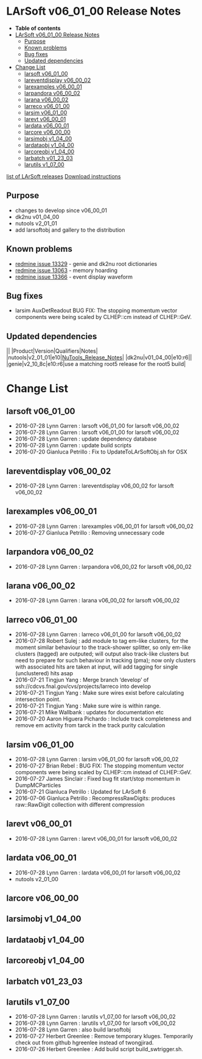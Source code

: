 LArSoft v06_01_00 Release Notes
======================================================================

-   **Table of contents**
-   [LArSoft v06_01_00 Release Notes](#LArSoft-v06_01_00-Release-Notes)
    -   [Purpose](#Purpose)
    -   [Known problems](#Known-problems)
    -   [Bug fixes](#Bug-fixes)
    -   [Updated dependencies](#Updated-dependencies)
-   [Change List](#Change-List)
    -   [larsoft v06_01_00](#larsoft-v06_01_00)
    -   [lareventdisplay v06_00_02](#lareventdisplay-v06_00_02)
    -   [larexamples v06_00_01](#larexamples-v06_00_01)
    -   [larpandora v06_00_02](#larpandora-v06_00_02)
    -   [larana v06_00_02](#larana-v06_00_02)
    -   [larreco v06_01_00](#larreco-v06_01_00)
    -   [larsim v06_01_00](#larsim-v06_01_00)
    -   [larevt v06_00_01](#larevt-v06_00_01)
    -   [lardata v06_00_01](#lardata-v06_00_01)
    -   [larcore v06_00_00](#larcore-v06_00_00)
    -   [larsimobj v1_04_00](#larsimobj-v1_04_00)
    -   [lardataobj v1_04_00](#lardataobj-v1_04_00)
    -   [larcoreobj v1_04_00](#larcoreobj-v1_04_00)
    -   [larbatch v01_23_03](#larbatch-v01_23_03)
    -   [larutils v1_07_00](#larutils-v1_07_00)

[list of LArSoft releases](LArSoft_release_list)
[Download instructions](http://scisoft.fnal.gov/scisoft/bundles/larsoft/v06_01_00/larsoft-v06_01_00.html)

Purpose
--------------------

-   changes to develop since v06_00_01
-   dk2nu v01_04_00
-   nutools v2_01_01
-   add larsoftobj and gallery to the distribution

Known problems
----------------------------------

-   [redmine issue 13329](https://cdcvs.fnal.gov/redmine/issues/13329) - genie and dk2nu root dictionaries
-   [redmine issue 13063](https://cdcvs.fnal.gov/redmine/issues/13063) - memory hoarding
-   [redmine issue 13366](https://cdcvs.fnal.gov/redmine/issues/13366) - event display waveform

Bug fixes
------------------------

-   larsim AuxDetReadout BUG FIX: The stopping momentum vector components were being scaled by CLHEP::cm instead of CLHEP::GeV.

Updated dependencies
----------------------------------------------

||
|Product|Version|Qualifiers|Notes|
|nutools|v2_01_01|e10|[NuTools_Release_Notes](https://cdcvs.fnal.gov/redmine/projects/nutools/wiki/NuTools_Release_Notes#nutools-v2_00_01)|
|dk2nu|v01_04_00|e10:r6||
|genie|v2_10_8c|e10:r6|use a matching root5 release for the root5 build|

Change List
============================

larsoft v06_01_00
------------------------------------------

-   2016-07-28 Lynn Garren : larsoft v06_01_00 for larsoft v06_00_02
-   2016-07-28 Lynn Garren : larsoft v06_01_00 for larsoft v06_00_02
-   2016-07-28 Lynn Garren : update dependency database
-   2016-07-28 Lynn Garren : update build scripts
-   2016-07-20 Gianluca Petrillo : Fix to UpdateToLArSoftObj.sh for OSX

lareventdisplay v06_00_02
----------------------------------------------------------

-   2016-07-28 Lynn Garren : lareventdisplay v06_00_02 for larsoft v06_00_02

larexamples v06_00_01
--------------------------------------------------

-   2016-07-28 Lynn Garren : larexamples v06_00_01 for larsoft v06_00_02
-   2016-07-27 Gianluca Petrillo : Removing unnecessary code

larpandora v06_00_02
------------------------------------------------

-   2016-07-28 Lynn Garren : larpandora v06_00_02 for larsoft v06_00_02

larana v06_00_02
----------------------------------------

-   2016-07-28 Lynn Garren : larana v06_00_02 for larsoft v06_00_02

larreco v06_01_00
------------------------------------------

-   2016-07-28 Lynn Garren : larreco v06_01_00 for larsoft v06_00_02
-   2016-07-28 Robert Sulej : add module to tag em-like clusters, for the moment similar behaviour to the track-shower splitter, so only em-like clusters (tagged) are outputed; will output also track-like clusters but need to prepare for such behaviour in tracking (pma); now only clusters with associated hits are taken at input, will add tagging for single (unclustered) hits asap
-   2016-07-21 Tingjun Yang : Merge branch ‘develop’ of ssh://cdcvs.fnal.gov/cvs/projects/larreco into develop
-   2016-07-21 Tingjun Yang : Make sure wires exist before calculating intersection point.
-   2016-07-21 Tingjun Yang : Make sure wire is within range.
-   2016-07-21 Mike Wallbank : updates for documentation etc
-   2016-07-20 Aaron Higuera Pichardo : Include track completeness and remove em activity from tarck in the track purity calculation

larsim v06_01_00
----------------------------------------

-   2016-07-28 Lynn Garren : larsim v06_01_00 for larsoft v06_00_02
-   2016-07-27 Brian Rebel : BUG FIX: The stopping momentum vector components were being scaled by CLHEP::cm instead of CLHEP::GeV.
-   2016-07-27 James Sinclair : Fixed bug fit start/stop momentum in DumpMCParticles
-   2016-07-21 Gianluca Petrillo : Updated for LArSoft 6
-   2016-07-06 Gianluca Petrillo : RecompressRawDigits: produces raw::RawDigit collection with different compression

larevt v06_00_01
----------------------------------------

-   2016-07-28 Lynn Garren : larevt v06_00_01 for larsoft v06_00_02

lardata v06_00_01
------------------------------------------

-   2016-07-28 Lynn Garren : lardata v06_00_01 for larsoft v06_00_02
-   nutools v2_01_00

larcore v06_00_00
------------------------------------------

larsimobj v1_04_00
--------------------------------------------

lardataobj v1_04_00
----------------------------------------------

larcoreobj v1_04_00
----------------------------------------------

larbatch v01_23_03
--------------------------------------------

larutils v1_07_00
------------------------------------------

-   2016-07-28 Lynn Garren : larutils v1_07_00 for larsoft v06_00_02
-   2016-07-28 Lynn Garren : larutils v1_07_00 for larsoft v06_00_02
-   2016-07-28 Lynn Garren : also build larsoftobj
-   2016-07-27 Herbert Greenlee : Remove temporary kluges. Temporarily check out from github hgreenlee instead of twongjirad.
-   2016-07-26 Herbert Greenlee : Add build script build_swtrigger.sh.
